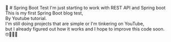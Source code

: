🌱 # Spring Boot Test
I'm just starting to work with REST API and Spring boot<br>
This is my first Spring Boot blog test,<br> 
By Youtube tutorial.<br>
I'm still doing projects that are simple or I'm tinkering on YouTube, <br>
but I already figured out how it works and I hope to improve this code soon. 🤓👨🏽‍💻
